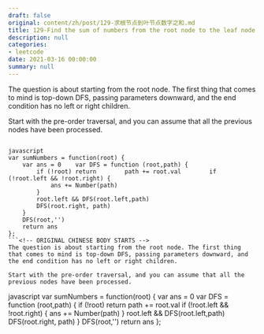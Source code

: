 ```yaml
---
draft: false
original: content/zh/post/129-求根节点到叶节点数字之和.md
title: 129-Find the sum of numbers from the root node to the leaf node
description: null
categories:
- leetcode
date: 2021-03-16 00:00:00
summary: null
---
```


The question is about starting from the root node. The first thing that comes to mind is top-down DFS, passing parameters downward, and the end condition has no left or right children.

Start with the pre-order traversal, and you can assume that all the previous nodes have been processed.

```

javascript
var sumNumbers = function(root) {
    var ans = 0    var DFS = function (root,path) {
        if (!root) return        path += root.val        if (!root.left && !root.right) {
            ans += Number(path)
        }
        root.left && DFS(root.left,path)
        DFS(root.right, path)
    }
    DFS(root,'')
    return ans
};
```<!-- ORIGINAL CHINESE BODY STARTS -->
The question is about starting from the root node. The first thing that comes to mind is top-down DFS, passing parameters downward, and the end condition has no left or right children.

Start with the pre-order traversal, and you can assume that all the previous nodes have been processed.

```

javascript
var sumNumbers = function(root) {
    var ans = 0    var DFS = function (root,path) {
        if (!root) return        path += root.val        if (!root.left && !root.right) {
            ans += Number(path)
        }
        root.left && DFS(root.left,path)
        DFS(root.right, path)
    }
    DFS(root,'')
    return ans
};
```<!-- ORIGINAL CHINESE BODY ENDS -->
